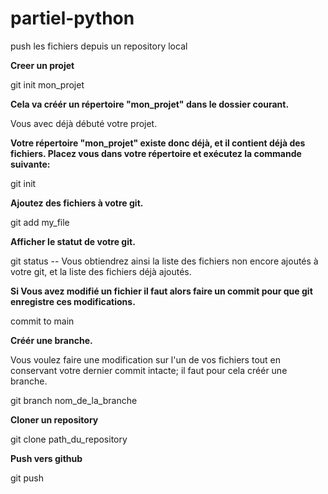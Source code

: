 # partiel-python
push les fichiers depuis un repository local

**Creer un projet**

git init mon_projet

**Cela va créér un répertoire "mon_projet" dans le dossier courant.**

Vous avec déjà débuté votre projet.

**Votre répertoire "mon_projet" existe donc déjà, et il contient déjà des fichiers. Placez vous dans votre répertoire et exécutez la commande suivante:**

git init

**Ajoutez des fichiers à votre git.**

git add my_file

**Afficher le statut de votre git.**

git status -- Vous obtiendrez ainsi la liste des fichiers non encore ajoutés à votre git, et la liste des fichiers déjà ajoutés.


**Si Vous avez modifié un fichier il faut alors faire un commit pour que git enregistre ces modifications.**

commit to main

**Créér une branche.**

Vous voulez faire une modification sur l'un de vos fichiers tout en conservant votre dernier commit intacte; il faut pour cela créér une branche.

git branch nom_de_la_branche

**Cloner un repository**

git clone path_du_repository

**Push vers github**

git push



